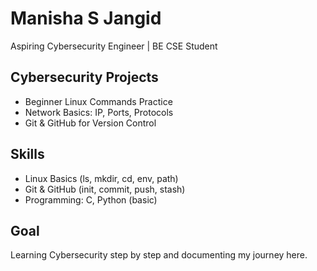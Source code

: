 # Manisha S Jangid  
 Aspiring Cybersecurity Engineer | BE CSE Student  

## Cybersecurity Projects  
- Beginner Linux Commands Practice  
- Network Basics: IP, Ports, Protocols  
- Git & GitHub for Version Control  

##  Skills  
- Linux Basics (ls, mkdir, cd, env, path)  
- Git & GitHub (init, commit, push, stash)  
- Programming: C, Python (basic)  

##  Goal  
Learning Cybersecurity step by step and documenting my journey here.  
